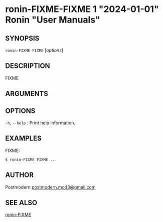 # ronin-FIXME-FIXME 1 "2024-01-01" Ronin "User Manuals"

## SYNOPSIS

`ronin-FIXME FIXME` [*options*]

## DESCRIPTION

FIXME

## ARGUMENTS

## OPTIONS

`-h`, `--help`
: Print help information.

## EXAMPLES

FIXME:

    $ ronin-FIXME FIXME ...

## AUTHOR

Postmodern <postmodern.mod3@gmail.com>

## SEE ALSO

[ronin-FIXME](ronin-FIXME.1.md)
